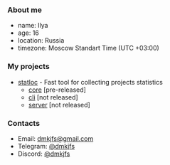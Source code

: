 ### About me
- name: Ilya
- age: 16
- location: Russia
- timezone: Moscow Standart Time (UTC +03:00) 

### My projects
- [statloc](https://github.com/statloc) - Fast tool for collecting projects statistics
  - [core](https://github.com/statloc/core) \[pre-released]
  - [cli](https://github.com/statloc/cli) \[not released]
  - [server](https://github.com/statloc/server) \[not released]

### Contacts
- Email: [dmkjfs@gmail.com](mailto:dmkjfs@gmail.com)
- Telegram: [@dmkjfs](https://t.me/dmkjfs)
- Discord: [@dmkjfs](https://discord.com/users/1010842597092237313)

